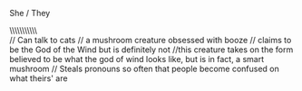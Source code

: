 She / They

\\\\\\\\\\\\\\\\\\\\\\\
// Can talk to cats
// a mushroom creature obsessed with booze
// claims to be the God of the Wind but is definitely not
//this creature takes on the form believed to be what the god of wind looks like, but is in fact, a smart mushroom
// Steals pronouns so often that people become confused on what theirs' are